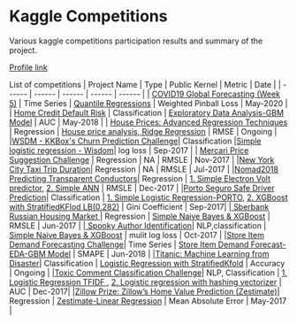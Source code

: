 # Kaggle Competitions

Various kaggle competitions participation results and summary of the project.

[Profile link](https://www.kaggle.com/sudhirnl7)


List of competitions
| Project Name | Type  | Public Kernel | Metric | Date |
| ------ | ------ | ------ |  ------ | ------ |
| [COVID19 Global Forecasting (Week 5)](https://www.kaggle.com/c/covid19-global-forecasting-week-5) | Time Series | [Quantile Regressions](https://www.kaggle.com/sudhirnl7/quantile-regression) | Weighted Pinball Loss | May-2020 |
| [Home Credit Default Risk](https://www.kaggle.com/c/home-credit-default-risk) | Classification | [Exploratory Data Analysis-GBM Model](https://www.kaggle.com/sudhirnl7/exploratory-data-analysis-gbm-model) | AUC | May-2018 |
| [House Prices: Advanced Regression Techniques](https://www.kaggle.com/c/house-prices-advanced-regression-techniques) | Regression | [House price analysis, Ridge Regression](https://www.kaggle.com/sudhirnl7/house-price-analysis-ridge-regression) | RMSE | Ongoing |
|[WSDM - KKBox's Churn Prediction Challenge](https://www.kaggle.com/c/kkbox-churn-prediction-challenge)| Classification |[Simple logistic regression - Wisdom](https://www.kaggle.com/sudhirnl7/simple-logistic-regression-wisdom)| log loss | Sep-2017 |
| [Mercari Price Suggestion Challenge](https://www.kaggle.com/c/mercari-price-suggestion-challenge) | Regression | NA | RMSLE | Nov-2017 |
|[New York City Taxi Trip Duration](https://www.kaggle.com/c/nyc-taxi-trip-duration)| Regression | NA | RMSLE | Jul-2017 |
|[Nomad2018 Predicting Transparent Conductors](https://www.kaggle.com/c/nomad2018-predict-transparent-conductors)| Regression | [1. Simple Electron Volt predictor](https://www.kaggle.com/sudhirnl7/simple-electron-volt-predictor), [2. Simple ANN](https://www.kaggle.com/sudhirnl7/simple-ann) | RMSLE | Dec-2017 |
|[Porto Seguro Safe Driver Prediction](https://www.kaggle.com/c/porto-seguro-safe-driver-prediction)| Classification | [1. Simple Logistic Regression-PORTO](https://www.kaggle.com/sudhirnl7/simple-logistic-model-porto), [2. XGBoost with StratifiedKFlod LB(0.282)](https://www.kaggle.com/sudhirnl7/xgboost-with-stratifiedkflod-lb-0-282) | Gini Coefficient | Sep-2017|
|[ Sberbank Russian Housing Market ](https://www.kaggle.com/c/sberbank-russian-housing-market)| Regression | [Simple Naive Bayes & XGBoost](https://www.kaggle.com/sudhirnl7/simple-naive-bayes-xgboost) | RMSLE | Jun-2017 |
|[ Spooky Author Identification](https://www.kaggle.com/c/spooky-author-identification)| NLP,classification | [Simple Naive Bayes & XGBoost](https://www.kaggle.com/sudhirnl7/simple-naive-bayes-xgboost) | mulit log loss | Oct-2017 |
|[Store Item Demand Forecasting Challenge](https://www.kaggle.com/c/demand-forecasting-kernels-only)| Time Series | [Store Item Demand Forecast-EDA-GBM Model](https://www.kaggle.com/sudhirnl7/tore-item-demand-forecast-eda-gbm-model) | SMAPE | Jun-2018 |
|[Titanic: Machine Learning from Disaster](https://www.kaggle.com/c/titanic)| Classification | [Logistic Regression with StratifiedKfold](https://www.kaggle.com/sudhirnl7/logistic-regression-with-stratifiedkfold) | Accuracy | Ongoing |
|[Toxic Comment Classification Challenge](https://www.kaggle.com/c/jigsaw-toxic-comment-classification-challenge)| NLP, Classification | [1. Logistic Regression TFIDF ](https://www.kaggle.com/sudhirnl7/logistic-regression-tfidf), [2. Logistic regression with hashing vectorizer](https://www.kaggle.com/sudhirnl7/logistic-regression-with-hashing-vectorizer) | AUC | Dec-2017|
|[Zillow Prize: Zillow’s Home Value Prediction (Zestimate)](https://www.kaggle.com/c/zillow-prize-1)| Regression | [Zestimate-Linear Regression](https://www.kaggle.com/sudhirnl7/zestimate-linear-regression) | Mean Absolute Error | May-2017 |


